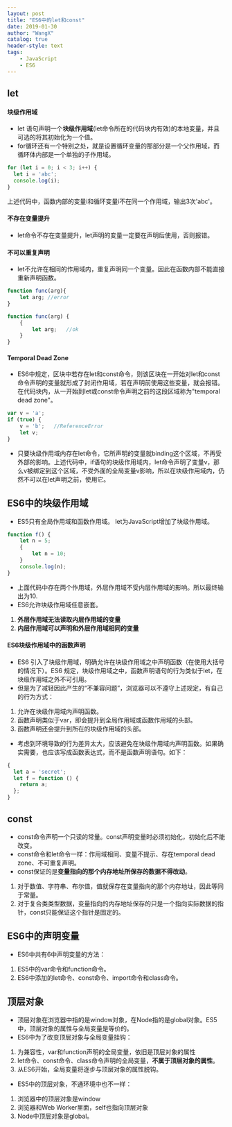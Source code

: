 ```yaml
---
layout: post
title: "ES6中的let和const"
date: 2019-01-30 
author: "WangX"
catalog: true
header-style: text
tags:
    - JavaScript
    - ES6
---
```


## let
#### 块级作用域
* let 语句声明一个**块级作用域**(let命令所在的代码块内有效)的本地变量，并且可选的将其初始化为一个值。
* for循环还有一个特别之处，就是设置循环变量的那部分是一个父作用域，而循环体内部是一个单独的子作用域。      
```javascript
for (let i = 0; i < 3; i++) {
  let i = 'abc';
  console.log(i);
}
```  
上述代码中，函数内部的变量i和循环变量i不在同一个作用域，输出3次'abc'。
#### 不存在变量提升
* let命令不存在变量提升，let声明的变量一定要在声明后使用，否则报错。
#### 不可以重复声明
* let不允许在相同的作用域内，重复声明同一个变量。因此在函数内部不能直接重新声明函数。      
 
```javascript
function func(arg){
    let arg; //error
}

function func(arg) {
    {
        let arg;   //ok
    }
}
```
#### Temporal Dead Zone
* ES6中规定，区块中若存在let和const命令，则该区块在一开始对let和const命令声明的变量就形成了封闭作用域，若在声明前使用这些变量，就会报错。在代码块内，从一开始到let或const命令声明之前的这段区域称为"temporal dead zone"。      
```javascript
var v = 'a';
if (true) {
    v = 'b';   //ReferenceError
    let v;
}
```         
* 只要块级作用域内存在let命令，它所声明的变量就binding这个区域，不再受外部的影响。上述代码中，if语句的块级作用域内，let命令声明了变量v，那么v被绑定到这个区域，不受外面的全局变量v影响，所以在块级作用域内，仍然不可以在let声明之前，使用它。

## ES6中的块级作用域
* ES5只有全局作用域和函数作用域。 let为JavaScript增加了块级作用域。   
```javascript
function f() {
    let n = 5;
    {
        let n = 10;
    }
    console.log(n);
}
```   
* 上面代码中存在两个作用域，外层作用域不受内层作用域的影响。所以最终输出为10.
* ES6允许块级作用域任意嵌套。
1. **外层作用域无法读取内层作用域的变量**
2. **内层作用域可以声明和外层作用域相同的变量**

#### ES6块级作用域中的函数声明
* ES6 引入了块级作用域，明确允许在块级作用域之中声明函数（在使用大括号的情况下）。ES6 规定，块级作用域之中，函数声明语句的行为类似于let，在块级作用域之外不可引用。
* 但是为了减轻因此产生的“不兼容问题”，浏览器可以不遵守上述规定，有自己的行为方式：
1. 允许在块级作用域内声明函数。
2. 函数声明类似于var，即会提升到全局作用域或函数作用域的头部。
3. 函数声明还会提升到所在的块级作用域的头部。

* 考虑到环境导致的行为差异太大，应该避免在块级作用域内声明函数。如果确实需要，也应该写成函数表达式，而不是函数声明语句。如下：  
```javascript
{
  let a = 'secret';
  let f = function () {
    return a;
  };
}
```

## const

* const命令声明一个只读的常量。const声明变量时必须初始化，初始化后不能改变。
* const命令和let命令一样：作用域相同、变量不提示、存在temporal dead zone、不可重复声明。
* const保证的是**变量指向的那个内存地址所保存的数据不得改动**。
1. 对于数值、字符串、布尔值，值就保存在变量指向的那个内存地址，因此等同于常量。
2. 对于复合类类型数据，变量指向的内存地址保存的只是一个指向实际数据的指针，const只能保证这个指针是固定的。

## ES6中的声明变量
* ES6中共有6中声明变量的方法：
1. ES5中的var命令和function命令。
2. ES6中添加的let命令、const命令、import命令和class命令。

## 顶层对象
* 顶层对象在浏览器中指的是window对象，在Node指的是global对象。ES5中，顶层对象的属性与全局变量是等价的。
* ES6中为了改变顶层对象与全局变量挂钩：
1. 为兼容性，var和function声明的全局变量，依旧是顶层对象的属性
2. let命令、const命令、class命令声明的全局变量，**不属于顶层对象的属性**。
3. 从ES6开始，全局变量将逐步与顶层对象的属性脱钩。
* ES5中的顶层对象，不通环境中也不一样：
1. 浏览器中的顶层对象是window
2. 浏览器和Web Worker里面，self也指向顶层对象
3. Node中顶层对象是global。
